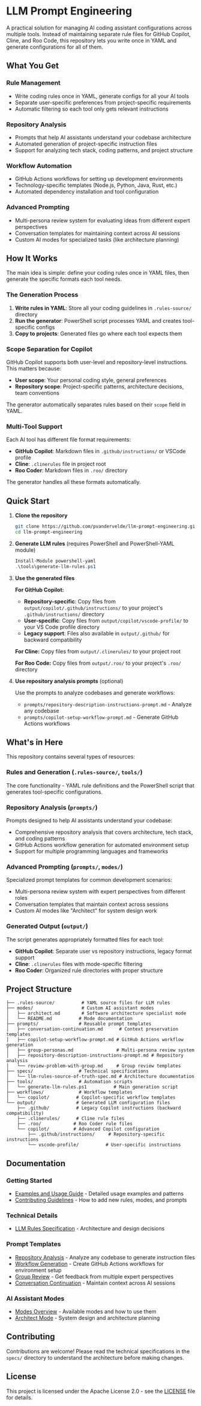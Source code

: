 # LLM Prompt Engineering

A practical solution for managing AI coding assistant configurations across multiple tools. Instead of maintaining
separate rule files for GitHub Copilot, Cline, and Roo Code, this repository lets you write once in YAML and generate
configurations for all of them.

## What You Get

### Rule Management

- Write coding rules once in YAML, generate configs for all your AI tools
- Separate user-specific preferences from project-specific requirements
- Automatic filtering so each tool only gets relevant instructions

### Repository Analysis

- Prompts that help AI assistants understand your codebase architecture
- Automated generation of project-specific instruction files
- Support for analyzing tech stack, coding patterns, and project structure

### Workflow Automation

- GitHub Actions workflows for setting up development environments
- Technology-specific templates (Node.js, Python, Java, Rust, etc.)
- Automated dependency installation and tool configuration

### Advanced Prompting

- Multi-persona review system for evaluating ideas from different expert perspectives
- Conversation templates for maintaining context across AI sessions
- Custom AI modes for specialized tasks (like architecture planning)

## How It Works

The main idea is simple: define your coding rules once in YAML files, then generate the specific formats each tool needs.

### The Generation Process

1. **Write rules in YAML**: Store all your coding guidelines in `.rules-source/` directory
2. **Run the generator**: PowerShell script processes YAML and creates tool-specific configs
3. **Copy to projects**: Generated files go where each tool expects them

### Scope Separation for Copilot

GitHub Copilot supports both user-level and repository-level instructions. This matters because:

- **User scope**: Your personal coding style, general preferences
- **Repository scope**: Project-specific patterns, architecture decisions, team conventions

The generator automatically separates rules based on their `scope` field in YAML.

### Multi-Tool Support

Each AI tool has different file format requirements:

- **GitHub Copilot**: Markdown files in `.github/instructions/` or VSCode profile
- **Cline**: `.clinerules` file in project root
- **Roo Coder**: Markdown files in `.roo/` directory

The generator handles all these formats automatically.

## Quick Start

1. **Clone the repository**

   ```bash
   git clone https://github.com/pvandervelde/llm-prompt-engineering.git
   cd llm-prompt-engineering
   ```

2. **Generate LLM rules** (requires PowerShell and PowerShell-YAML module)

   ```powershell
   Install-Module powershell-yaml
   .\tools\generate-llm-rules.ps1
   ```

3. **Use the generated files**

   **For GitHub Copilot:**
   - **Repository-specific**: Copy files from `output/copilot/.github/instructions/` to your project's `.github/instructions/` directory
   - **User-specific**: Copy files from `output/copilot/vscode-profile/` to your VS Code profile directory
   - **Legacy support**: Files also available in `output/.github/` for backward compatibility

   **For Cline:** Copy files from `output/.clinerules/` to your project root

   **For Roo Code:** Copy files from `output/.roo/` to your project's `.roo/` directory

4. **Use repository analysis prompts** (optional)

   Use the prompts to analyze codebases and generate workflows:
   - `prompts/repository-description-instructions-prompt.md` - Analyze any codebase
   - `prompts/copilot-setup-workflow-prompt.md` - Generate GitHub Actions workflows

## What's in Here

This repository contains several types of resources:

### Rules and Generation (`.rules-source/`, `tools/`)

The core functionality - YAML rule definitions and the PowerShell script that generates tool-specific configurations.

### Repository Analysis (`prompts/`)

Prompts designed to help AI assistants understand your codebase:

- Comprehensive repository analysis that covers architecture, tech stack, and coding patterns
- GitHub Actions workflow generation for automated environment setup
- Support for multiple programming languages and frameworks

### Advanced Prompting (`prompts/`, `modes/`)

Specialized prompt templates for common development scenarios:

- Multi-persona review system with expert perspectives from different roles
- Conversation templates that maintain context across sessions
- Custom AI modes like "Architect" for system design work

### Generated Output (`output/`)

The script generates appropriately formatted files for each tool:

- **GitHub Copilot**: Separate user vs repository instructions, legacy format support
- **Cline**: `.clinerules` files with mode-specific filtering
- **Roo Coder**: Organized rule directories with proper structure

## Project Structure

```text
├── .rules-source/          # YAML source files for LLM rules
├── modes/                  # Custom AI assistant modes
│   ├── architect.md        # Software architecture specialist mode
│   └── README.md          # Mode documentation
├── prompts/               # Reusable prompt templates
│   ├── conversation-continuation.md      # Context preservation templates
│   ├── copilot-setup-workflow-prompt.md # GitHub Actions workflow generation
│   ├── group-personas.md                # Multi-persona review system
│   ├── repository-description-instructions-prompt.md # Repository analysis
│   └── review-problem-with-group.md     # Group review templates
├── specs/                 # Technical specifications
│   └── llm-rules-source-of-truth-spec.md # Architecture documentation
├── tools/                 # Automation scripts
│   └── generate-llm-rules.ps1          # Main generation script
├── workflows/             # Workflow templates
│   └── copilot/          # Copilot-specific workflow templates
└── output/               # Generated LLM configuration files
    ├── .github/          # Legacy Copilot instructions (backward compatibility)
    ├── .clinerules/      # Cline rule files
    ├── .roo/            # Roo Coder rule files
    └── copilot/         # Advanced Copilot configuration
        ├── .github/instructions/     # Repository-specific instructions
        └── vscode-profile/          # User-specific instructions
```

## Documentation

### Getting Started

- [Examples and Usage Guide](./EXAMPLES.md) - Detailed usage examples and patterns
- [Contributing Guidelines](./CONTRIBUTING.md) - How to add new rules, modes, and prompts

### Technical Details

- [LLM Rules Specification](./specs/llm-rules-source-of-truth-spec.md) - Architecture and design decisions

### Prompt Templates

- [Repository Analysis](./prompts/repository-description-instructions-prompt.md) - Analyze any codebase to generate instruction files
- [Workflow Generation](./prompts/copilot-setup-workflow-prompt.md) - Create GitHub Actions workflows for environment setup
- [Group Review](./prompts/review-problem-with-group.md) - Get feedback from multiple expert perspectives
- [Conversation Continuation](./prompts/conversation-continuation.md) - Maintain context across AI sessions

### AI Assistant Modes

- [Modes Overview](./modes/README.md) - Available modes and how to use them
- [Architect Mode](./modes/architect.md) - System design and architecture planning

## Contributing

Contributions are welcome! Please read the technical specifications in the `specs/` directory to understand the architecture before making changes.

## License

This project is licensed under the Apache License 2.0 - see the [LICENSE](LICENSE) file for details.
